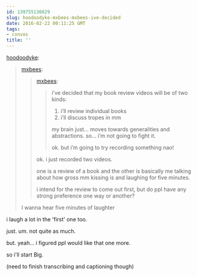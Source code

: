 ```yaml
---
id: 139755136029
slug: hoodoodyke-mxbees-mxbees-ive-decided
date: 2016-02-22 00:11:25 GMT
tags:
- convos
title: ''
---
```

<p><a class="tumblr_blog" href="http://hoodoodyke.tumblr.com/post/139754065529">hoodoodyke</a>:</p>
<blockquote>
<p><a class="tumblr_blog" href="http://mxbees.tumblr.com/post/139727235434">mxbees</a>:</p>
<blockquote>
<p><a class="tumblr_blog" href="http://mxbees.tumblr.com/post/139724756894">mxbees</a>:</p>
<blockquote>
<p>i’ve decided that my book review videos will be of two kinds:</p>

<ol><li>i’ll review individual books</li>
<li>i’ll discuss tropes in mm</li>
</ol><p>my brain just… moves towards generalities and abstractions. so… i’m not going to fight it.</p>

<p>ok. but i’m going to try recording something nao!</p>
</blockquote>
<p>ok. i just recorded two videos.</p>

<p>one is a review of a book and the other is basically me talking about how gross mm kissing is and laughing for five minutes.</p>

<p>i intend for the review to come out first, but do ppl have any strong preference one way or another?</p>
</blockquote>
<p>I wanna hear five minutes of laughter</p>
</blockquote>

i laugh a lot in the 'first' one too.

just. um. not quite as much.

but. yeah... i figured ppl would like that one more. 

so i'll start Big. 

(need to finish transcribing and captioning though)